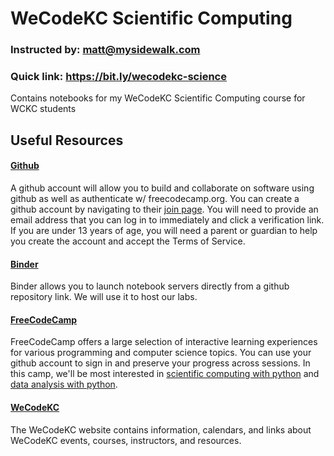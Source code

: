 # WeCodeKC Scientific Computing
### Instructed by: matt@mysidewalk.com
### Quick link: https://bit.ly/wecodekc-science
Contains notebooks for my WeCodeKC Scientific Computing course for WCKC students

## Useful Resources

#### [Github](https://github.com)
A github account will allow you to build and collaborate on software using github as well as authenticate w/ freecodecamp.org. You can create a github account by navigating to their [join page](https://github.com/join). You will need to provide an email address that you can log in to immediately and click a verification link. If you are under 13 years of age, you will need a parent or guardian to help you create the account and accept the Terms of Service.

#### [Binder](https://mybinder.org/)
Binder allows you to launch notebook servers directly from a github repository link. We will use it to host our labs.

#### [FreeCodeCamp](https://www.freecodecamp.org/)
FreeCodeCamp offers a large selection of interactive learning experiences for various programming and computer science topics. You can use your github account to sign in and preserve your progress across sessions. In this camp, we'll be most interested in [scientific computing with python](https://www.freecodecamp.org/learn/scientific-computing-with-python/) and [data analysis with python](https://www.freecodecamp.org/learn/data-analysis-with-python/).

#### [WeCodeKC](http://www.wecodekc.org/)
The WeCodeKC website contains information, calendars, and links about WeCodeKC events, courses, instructors, and resources.
